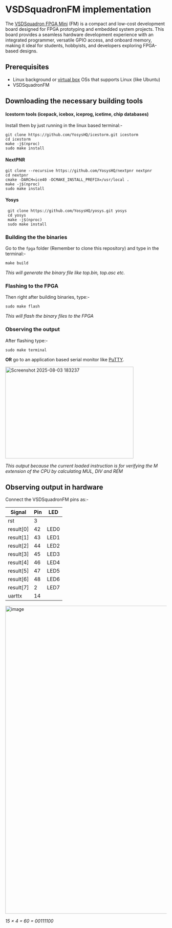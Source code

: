 # VSDSquadronFM implementation
The [VSDSquadron FPGA Mini](https://www.vlsisystemdesign.com/vsdsquadronfm/) (FM) is a compact and low-cost development board designed for FPGA prototyping and embedded system projects. This board provides a seamless hardware development experience with an integrated programmer, versatile GPIO access, and onboard memory, making it ideal for students, hobbyists, and developers exploring FPGA-based designs.
## Prerequisites

- Linux background or [virtual box](https://www.oracle.com/virtualization/technologies/vm/downloads/virtualbox-downloads.html) OSs that supports Linux (like Ubuntu)
- VSDSquadronFM

## Downloading the necessary building tools

#### Icestorm tools (icepack, icebox, iceprog, icetime, chip databases)
Install them by just running in the linux based terminal:-
```
git clone https://github.com/YosysHQ/icestorm.git icestorm
cd icestorm
make -j$(nproc)
sudo make install
```

#### NextPNR
```
git clone --recursive https://github.com/YosysHQ/nextpnr nextpnr
cd nextpnr
cmake -DARCH=ice40 -DCMAKE_INSTALL_PREFIX=/usr/local .
make -j$(nproc)
sudo make install
```
#### Yosys

```
 git clone https://github.com/YosysHQ/yosys.git yosys
 cd yosys
 make -j$(nproc)
 sudo make install
```
### Building the the binaries

Go to the `fpga` folder (Remember to clone this repository) and type in the terminal:-
```
make build
```
*This will generate the binary file like top.bin, top.asc etc.*
### Flashing to the FPGA
Then right after building binaries, type:-
```
sudo make flash
```
*This will flash the binary files to the FPGA*

### Observing the output

After flashing type:-
```
sudo make terminal
```
**OR** go to an application based serial monitor like [PuTTY](https://www.putty.org/).

<img width="400" height="286" alt="Screenshot 2025-08-03 183237" src="https://github.com/user-attachments/assets/1dbd42a5-e072-476c-a7fc-8f9cb3a4bf24" />

*This output because the current loaded instruction is for verifying the M extension of the CPU by calculating MUL, DIV and REM* 

## Observing output in hardware

Connect the VSDSquadronFM pins as:-

| Signal      | Pin | LED   |
|-------------|-----|-------|
| rst         | 3   |       |
| result[0]   | 42  | LED0  |
| result[1]   | 43  | LED1  |
| result[2]   | 44  | LED2  |
| result[3]   | 45  | LED3  |
| result[4]   | 46  | LED4  |
| result[5]   | 47  | LED5  |
| result[6]   | 48  | LED6  |
| result[7]   | 2   | LED7  |
| uarttx      | 14  |       |

<img width="1280" height="960" alt="image" src="https://github.com/user-attachments/assets/40fe6093-6988-40f2-a69d-a65180099856" />

*15 × 4 = 60 = 00111100* 





